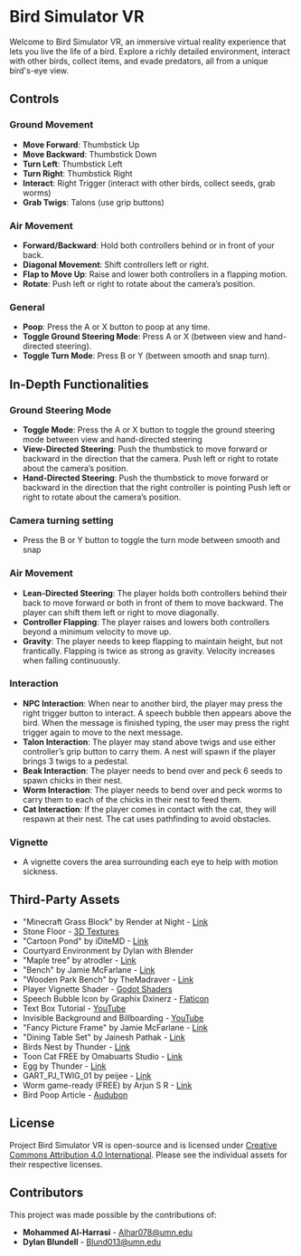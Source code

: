 # Bird Simulator VR

Welcome to Bird Simulator VR, an immersive virtual reality experience that lets you live the life of a bird. Explore a richly detailed environment, interact with other birds, collect items, and evade predators, all from a unique bird's-eye view.

## Controls

### Ground Movement
- **Move Forward**: Thumbstick Up
- **Move Backward**: Thumbstick Down
- **Turn Left**: Thumbstick Left
- **Turn Right**: Thumbstick Right
- **Interact**: Right Trigger (interact with other birds, collect seeds, grab worms)
- **Grab Twigs**: Talons (use grip buttons)

### Air Movement
- **Forward/Backward**: Hold both controllers behind or in front of your back.
- **Diagonal Movement**: Shift controllers left or right.
- **Flap to Move Up**: Raise and lower both controllers in a flapping motion.
- **Rotate**: Push left or right to rotate about the camera’s position.

### General
- **Poop**: Press the A or X button to poop at any time.
- **Toggle Ground Steering Mode**: Press A or X (between view and hand-directed steering).
- **Toggle Turn Mode**: Press B or Y (between smooth and snap turn).

## In-Depth Functionalities

### Ground Steering Mode
- **Toggle Mode**: Press the A or X button to toggle the ground steering mode between view and hand-directed steering
- **View-Directed Steering**: Push the thumbstick to move forward or backward in the direction that the camera. 
Push left or right to rotate about the camera’s position.
- **Hand-Directed Steering**: Push the thumbstick to move forward or backward in the direction that the right controller is pointing
Push left or right to rotate about the camera’s position.

### Camera turning setting
- Press the B or Y button to toggle the turn mode between smooth and snap

### Air Movement
- **Lean-Directed Steering**: The player holds both controllers behind their back to move forward or both in front of them to move backward. The player can shift them left or right to move diagonally. 
- **Controller Flapping**: The player raises and lowers both controllers beyond a minimum velocity to move up.
- **Gravity**: The player needs to keep flapping to maintain height, but not frantically. Flapping is twice as strong as gravity. Velocity increases when falling continuously.

### Interaction
- **NPC Interaction**: When near to another bird, the player may press the right trigger button to interact. A speech bubble then appears above the bird. When the message is finished typing, the user may press the right trigger again to move to the next message.
- **Talon Interaction**: The player may stand above twigs and use either controller’s grip button to carry them. A nest will spawn if the player brings 3 twigs to a pedestal.
- **Beak Interaction**: The player needs to bend over and peck 6 seeds to spawn chicks in their nest.
- **Worm Interaction**: The player needs to bend over and peck worms to carry them to each of the chicks in their nest to feed them.
- **Cat Interaction**: If the player comes in contact with the cat, they will respawn at their nest. The cat uses pathfinding to avoid obstacles.


### Vignette
- A vignette covers the area surrounding each eye to help with motion sickness.

## Third-Party Assets

- "Minecraft Grass Block" by Render at Night - [Link](https://skfb.ly/6QSz7)
- Stone Floor - [3D Textures](https://3dtextures.me/2021/12/15/stone-floor-006/)
- "Cartoon Pond" by iDiteMD - [Link](https://skfb.ly/opFNC)
- Courtyard Environment by Dylan with Blender
- "Maple tree" by atrodler - [Link](https://skfb.ly/FC9O)
- "Bench" by Jamie McFarlane - [Link](https://skfb.ly/6TIWM)
- "Wooden Park Bench" by TheMadraver - [Link](https://skfb.ly/oCV7C)
- Player Vignette Shader - [Godot Shaders](https://godotshaders.com/shader/player-vignette/)
- Speech Bubble Icon by Graphix Dxinerz - [Flaticon](https://www.flaticon.com/free-icons/speech-bubble)
- Text Box Tutorial - [YouTube](https://www.youtube.com/watch?v=1DRy5An_6DU)
- Invisible Background and Billboarding - [YouTube](https://www.youtube.com/watch?v=ilBCnt_WE58)
- "Fancy Picture Frame" by Jamie McFarlane - [Link](https://skfb.ly/6QZpO)
- "Dining Table Set" by Jainesh Pathak - [Link](https://skfb.ly/6WDsU)
- Birds Nest by Thunder - [Link](https://sketchfab.com/3d-models/birds-nest-a409e725d6074d678554a560b864fa58)
- Toon Cat FREE by Omabuarts Studio - [Link](https://sketchfab.com/3d-models/toon-cat-free-b2bd1ee7858444bda366110a2d960386)
- Egg by Thunder - [Link](https://sketchfab.com/3d-models/egg-abf2cc54e37e486696c25bd0c86402ba)
- GART_PJ_TWIG_01 by peijee - [Link](https://sketchfab.com/3d-models/gart-pj-twig-01-007c76ffa8dc4493b1f1018cdde51e2d)
- Worm game-ready (FREE) by Arjun S R - [Link](https://sketchfab.com/3d-models/worm-game-ready-free-abb645445dd24c47a40052afb235336e)
- Bird Poop Article - [Audubon](https://www.audubon.org/magazine/summer-2022/bird-poop-next-frontier-avian-conservation)

## License

Project Bird Simulator VR is open-source and is licensed under [Creative Commons Attribution 4.0 International](http://creativecommons.org/licenses/by/4.0/). Please see the individual assets for their respective licenses.
## Contributors

This project was made possible by the contributions of:

- **Mohammed Al-Harrasi** - Alhar078@umn.edu
- **Dylan Blundell** - Blund013@umn.edu
